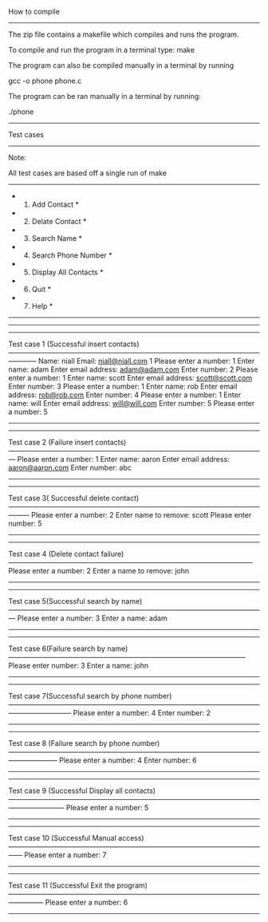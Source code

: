 How to compile

******************************************************************

The zip file contains a makefile which compiles and runs the program.

To compile and run the program in a terminal type: make

The program can also be compiled manually in a terminal by running

gcc -o phone phone.c

The program can be ran manually in a terminal by running:

./phone

******************************************************************

Test cases

******************************************************************

Note: 

All test cases are based off a single run of make

******************************
* 1. Add Contact             *
* 2. Delate Contact          *
* 3. Search Name             *
* 4. Search Phone Number     *
* 5. Display All Contacts    *
* 6. Quit                    *
* 7. Help                    *
******************************

******************************************************************

******************************************************************

Test case 1 (Successful insert contacts)
————————————————————————————————————————
Name:
niall
Email:
niall@niall.com
1
Please enter a number: 1
Enter name: adam
Enter email address: adam@adam.com
Enter number: 2
Please enter a number: 1
Enter name: scott
Enter email address: scott@scott.com
Enter number: 3
Please enter a number: 1
Enter name: rob
Enter email address: rob@rob.com
Enter number: 4
Please enter a number: 1
Enter name: will
Enter email address: will@will.com
Enter number: 5
Please enter a number: 5

******************************************************************

******************************************************************

Test case 2 (Failure insert contacts)
—————————————————————————————————————
Please enter a number: 1
Enter name: aaron
Enter email address: aaron@aaron.com
Enter number: abc

******************************************************************

******************************************************************

Test case 3( Successful delete contact)
———————————————————————————————————————
Please enter a number: 2
Enter name to remove: scott
Please enter number: 5

******************************************************************

******************************************************************

Test case 4 (Delete contact failure)
———————————————————————————————————
Please enter a number: 2
Enter a name to remove: john

******************************************************************

******************************************************************

Test case 5(Successful search by name)
—————————————————————————————————————
Please enter a number: 3
Enter a name: adam

******************************************************************

******************************************************************

Test case 6(Failure search by name)
——————————————————————————————————
Please enter number: 3
Enter a name: john

******************************************************************

******************************************************************

Test case 7(Successful search by phone number)
—————————————————————————————————————————————
Please enter a number: 4
Enter number: 2

******************************************************************

****************************************************************** 

Test case 8 (Failure search by phone number)
———————————————————————————————————————————
Please enter a number: 4
Enter number: 6

******************************************************************

******************************************************************

Test case 9 (Successful Display all contacts)
————————————————————————————————————————————
Please enter a number: 5

******************************************************************

******************************************************************

Test case 10 (Successful Manual access)
——————————————————————————————————————
Please enter a number: 7

******************************************************************

******************************************************************

Test case 11 (Successful Exit the program)
—————————————————————————————————————————
Please enter a number: 6

******************************************************************